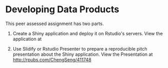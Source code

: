 # Developing Data Products

This peer assessed assignment has two parts. 

1. Create a Shiny application and deploy it on Rstudio's servers. 
   View the application at 

2. Use Slidify or Rstudio Presenter to prepare a reproducible pitch presentation about the Shiny application.
   View the Presentation at http://rpubs.com/ChengSeng/411748


